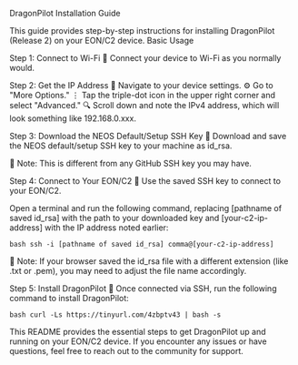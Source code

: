 DragonPilot Installation Guide

This guide provides step-by-step instructions for installing DragonPilot (Release 2) on your EON/C2 device.
Basic Usage

Step 1: Connect to Wi-Fi
📶 Connect your device to Wi-Fi as you normally would.

Step 2: Get the IP Address
📱 Navigate to your device settings.
⚙️ Go to "More Options."
⋮ Tap the triple-dot icon in the upper right corner and select "Advanced."
🔍 Scroll down and note the IPv4 address, which will look something like 192.168.0.xxx.

Step 3: Download the NEOS Default/Setup SSH Key
💾 Download and save the NEOS default/setup SSH key to your machine as id_rsa.

📝 Note: This is different from any GitHub SSH key you may have.

Step 4: Connect to Your EON/C2
🔐 Use the saved SSH key to connect to your EON/C2.

Open a terminal and run the following command, replacing [pathname of saved id_rsa] with the path to your downloaded key and [your-c2-ip-address] with the IP address noted earlier:

    bash ssh -i [pathname of saved id_rsa] comma@[your-c2-ip-address]

📝 Note: If your browser saved the id_rsa file with a different extension (like .txt or .pem), you may need to adjust the file name accordingly.

Step 5: Install DragonPilot
🐉 Once connected via SSH, run the following command to install DragonPilot:

    bash curl -Ls https://tinyurl.com/4zbptv43 | bash -s
    
This README provides the essential steps to get DragonPilot up and running on your EON/C2 device. If you encounter any issues or have questions, feel free to reach out to the community for support.
